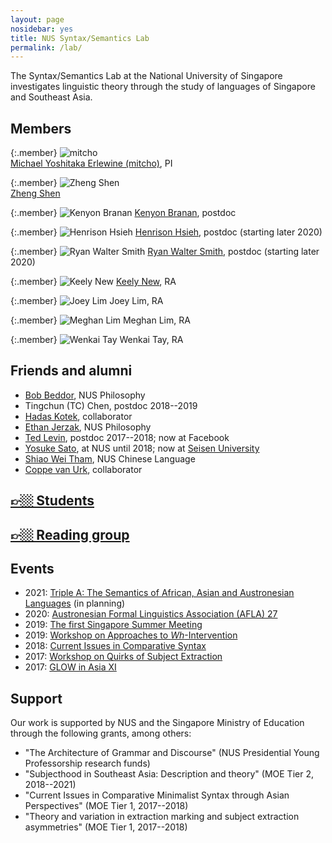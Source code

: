 ```yaml
---
layout: page
nosidebar: yes
title: NUS Syntax/Semantics Lab
permalink: /lab/
---
```


The Syntax/Semantics Lab at the National University of Singapore investigates linguistic theory through the study of languages of Singapore and Southeast Asia.

## Members

<style>
.member {
	display: inline-block;
	width: 155px;
	vertical-align: top;
}
.member img {
	width: 150px;
}
</style>

{:.member}
![mitcho](mitcho-300.jpg)
<br/> [Michael Yoshitaka Erlewine (mitcho)](/), PI

{:.member}
![Zheng Shen](zheng-300.jpg)
<br/> [Zheng Shen](https://zheng-shen.github.io/)

{:.member}
![Kenyon Branan](kenyon-320.jpg)
[Kenyon Branan](https://sites.google.com/view/kbranan/home), postdoc

{:.member}
![Henrison Hsieh](henrison-300.jpg)
[Henrison Hsieh](https://henrison.github.io/), postdoc (starting later 2020)

{:.member}
![Ryan Walter Smith](ryan-300.jpg)
[Ryan Walter Smith](https://ryanwaltersmith.wixsite.com/home/), postdoc (starting later 2020)

{:.member}
![Keely New](keely-300.jpg)
[Keely New](https://keely.news/), RA

{:.member}
![Joey Lim](joey-300.jpg)
Joey Lim, RA

{:.member}
![Meghan Lim](meghan-300.jpg)
Meghan Lim, RA

{:.member}
![Wenkai Tay](wenkai-300.jpg)
Wenkai Tay, RA

<!--
{:.member}
[*your name here*](https://linguistlist.org/issues/30/30-3799.html)
-->

## Friends and alumni

* [Bob Beddor](https://www.bobbeddor.com/), NUS Philosophy
* Tingchun (TC) Chen, postdoc 2018--2019
* [Hadas Kotek](http://hkotek.com), collaborator
* [Ethan Jerzak](https://www.ocf.berkeley.edu/~jerzak/index.html), NUS Philosophy
* [Ted Levin](https://sites.google.com/site/tfranklevin/), postdoc 2017--2018; now at Facebook
* [Yosuke Sato](https://scholar.google.com/citations?user=yS1hB4cAAAAJ), at NUS until 2018; now at [Seisen University](https://www.seisen-u.ac.jp/department/undergraduate/english/professors/sato.php)
* [Shiao Wei Tham](http://profile.nus.edu.sg/fass/chstsw/), NUS Chinese Language
* [Coppe van Urk](http://webspace.qmul.ac.uk/cvanurk/), collaborator

## [👉🏼 Students](/students/)

## [👉🏼 Reading group](/nus/synsem/)

## Events

* 2021: [Triple A: The Semantics of African, Asian and Austronesian Languages](https://semantics-triplea.org/) (in planning)
* 2020: [Austronesian Formal Linguistics Association (AFLA) 27](https://lingconf.com/afla27)
* 2019: [The first Singapore Summer Meeting](https://mitcho.com/singsummer2019/)
* 2019: [Workshop on Approaches to *Wh*-Intervention](https://lingconf.com/intervention/)
* 2018: [Current Issues in Comparative Syntax](https://lingconf.com/compsyn/)
* 2017: [Workshop on Quirks of Subject Extraction](https://mitcho.com/subjex/)
* 2017: [GLOW in Asia XI](https://glowlinguistics.org/asia11/)

## Support

Our work is supported by NUS and the Singapore Ministry of Education through the following grants, among others:

* "The Architecture of Grammar and Discourse" (NUS Presidential Young Professorship research funds)
* "Subjecthood in Southeast Asia: Description and theory" (MOE Tier 2, 2018--2021)
* "Current Issues in Comparative Minimalist Syntax through Asian Perspectives" (MOE Tier 1, 2017--2018)
* "Theory and variation in extraction marking and subject extraction asymmetries" (MOE Tier 1, 2017--2018)
